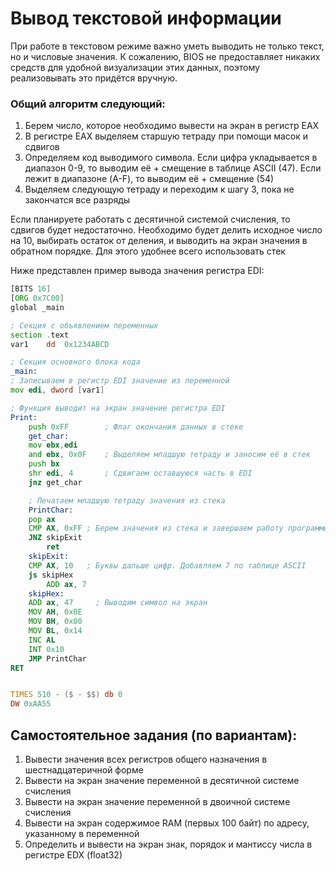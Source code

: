 # Вывод текстовой информации

При работе в текстовом режиме важно уметь выводить не только текст, но и числовые значения. К сожалению, BIOS не предоставляет никаких средств для удобной визуализации этих данных, поэтому реализовывать это придётся вручную.

### Общий алгоритм следующий:
1. Берем число, которое необходимо вывести на экран в регистр EAX
2. В регистре EAX выделяем старшую тетраду при помощи масок и сдвигов
3. Определяем код выводимого символа. Если цифра укладывается в диапазон 0-9, то выводим её + смещение в таблице ASCII (47). Если лежит в диапазоне (A-F), то выводим её + смещение (54)
4. Выделяем следующую тетраду и переходим к шагу 3, пока не закончатся все разряды

Если планируете работать с десятичной системой счисления, то сдвигов будет недостаточно. Необходимо будет делить исходное число на 10, выбирать остаток от деления, и выводить на экран значения в обратном порядке. Для этого удобнее всего использовать стек

Ниже представлен пример вывода значения регистра EDI:

``` asm
[BITS 16]	                       
[ORG 0x7C00]	                   
global _main

; Секция с объявлением переменных
section .text
var1	dd	0x1234ABCD

; Секция основного блока кода
_main:
; Записываем в регистр EDI значение из переменной
mov edi, dword [var1]

; Функция выводит на экран значение регистра EDI
Print:
	push 0xFF	     ; Флаг окончания данных в стеке
	get_char:	     
	mov ebx,edi      
	and ebx, 0x0F    ; Выделяем младшую тетраду и заносим её в стек
	push bx       
	shr edi, 4       ; Сдвигаем оставшуюся часть в EDI
	jnz	get_char	  

	; Печатаем младшую тетраду значения из стека	  
	PrintChar:		  
	pop ax
	CMP AX, 0xFF ; Берем значения из стека и завершаем работу программы по достижению флага
	JNZ skipExit
		ret
	skipExit:
	CMP AX, 10   ; Буквы дальше цифр. Добавляем 7 по таблице ASCII
	js skipHex
		ADD ax, 7
	skipHex:
	ADD ax, 47	   ; Выводим символ на экран
	MOV AH, 0x0E                   
	MOV BH, 0x00                   
	MOV BL, 0x14   
	INC AL
	INT 0x10	   	
	JMP PrintChar
RET	


TIMES 510 - ($ - $$) db 0	       
DW 0xAA55		
```

## Самостоятельное задания (по вариантам):
1. Вывести значения всех регистров общего назначения в шестнадцатеричной форме
2. Вывести на экран значение переменной в десятичной системе счисления
3. Вывести на экран значение переменной в двоичной системе счисления
4. Вывести на экран содержимое RAM (первых 100 байт) по адресу, указанному в переменной
5. Определить и вывести на экран знак, порядок и мантиссу числа в регистре EDX (float32)
